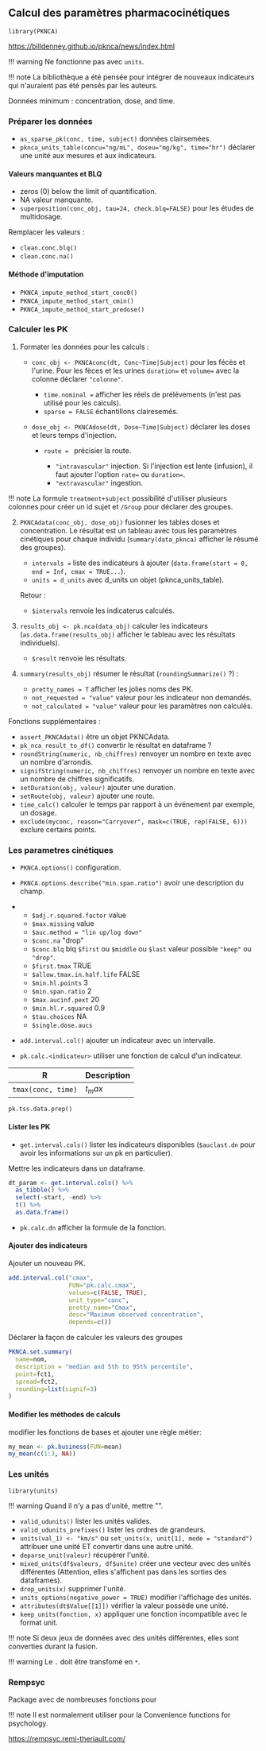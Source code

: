 ## Calcul des paramètres pharmacocinétiques

`library(PKNCA)`

https://billdenney.github.io/pknca/news/index.html

!!! warning 
    Ne fonctionne pas avec `units`.

!!! note
    La bibliothèque a été pensée pour intégrer de nouveaux indicateurs qui n'auraient pas été pensés par les auteurs.

Données minimum : concentration, dose, and time.

### Préparer les données

* `as_sparse_pk(conc, time, subject)` données clairsemées.
* `pknca_units_table(concu="ng/mL", doseu="mg/kg", time="hr")` déclarer une unité aux mesures et aux indicateurs.

#### Valeurs manquantes et BLQ

* zeros (0) below the limit of quantification.
* NA valeur manquante.
* `superposition(conc_obj, tau=24, check.blq=FALSE)` pour les études de multidosage. 

Remplacer les valeurs :

* `clean.conc.blq()`
* `clean.conc.na()`

#### Méthode d'imputation

* `PKNCA_impute_method_start_conc0()`
* `PKNCA_impute_method_start_cmin()`
* `PKNCA_impute_method_start_predose()`

### Calculer les PK

1. Formater les données pour les calculs :
   
    * `conc_obj <- PKNCAconc(dt, Conc~Time|Subject)` pour les fécès et l'urine. Pour les fèces et les urines `duration=` et `volume=` avec la colonne déclarer `"colonne"`.
  
       * `time.nominal =` afficher les réels de prélévements (n'est pas utilisé pour les calculs).
       * `sparse = FALSE` échantillons clairesemés.
         
    * `dose_obj <- PKNCAdose(dt, Dose~Time|Subject)` déclarer les doses et leurs temps d'injection.
        
        * `route = ` précisier la route.
            
            * `"intravascular"` injection. Si l'injection est lente (infusion), il faut ajouter l'option `rate=` ou `duration=`.
            * `"extravascular"` ingestion. 

!!! note
    La formule `treatment+subject` possibilité d'utiliser plusieurs colonnes pour créer un id sujet et `/Group` pour déclarer des groupes.
    
2. `PKNCAdata(conc_obj, dose_obj)` fusionner les tables doses et concentration. Le résultat est un tableau avec tous les paramètres cinétiques pour chaque individu (`summary(data_pknca)` afficher le résumé des groupes).
   
   * `intervals =` liste des indicateurs à ajouter (`data.frame(start = 0, end = Inf, cmax = TRUE...`).
   * `units = d_units` avec d_units un objet (pknca_units_table).
  
    Retour :
     
    * `$intervals` renvoie les indicaterus calculés.

4. `results_obj <- pk.nca(data_obj)` calculer les indicateurs (`as.data.frame(results_obj)` afficher le tableau avec les résultats individuels).

    * `$result` renvoie les résultats.
    
6. `summary(results_obj)` résumer le résultat (`roundingSummarize()` ?) :
   
    * `pretty_names = T` afficher les jolies noms des PK.
    * `not_requested = "value"` valeur pour les indicateur non demandés.
    * `not_calculated = "value"` valeur pour les paramètres non calculés.

Fonctions supplémentaires : 

* `assert_PKNCAdata()` être un objet PKNCAdata.
* `pk_nca_result_to_df()` convertir le résultat en dataframe ?
* `roundString(numeric, nb_chiffres)` renvoyer un nombre en texte avec un nombre d'arrondis.
* `signifString(numeric, nb_chiffres)` renvoyer un nombre en texte avec un nombre de chiffres significatifs.
* `setDuration(obj, valeur)` ajouter une duration.
* `setRoute(obj, valeur)` ajouter une route.
* `time_calc()` calculer le temps par rapport à un événement par exemple, un dosage.
* `exclude(myconc, reason="Carryover", mask=c(TRUE, rep(FALSE, 6)))` exclure certains points.

###  Les parametres cinétiques

* `PKNCA.options()` configuration.
* `PKNCA.options.describe("min.span.ratio")` avoir une description du champ.
* 
    * `$adj.r.squared.factor` value
    * `$max.missing` value
    * `$auc.method = "lin up/log down"`
    * `$conc.na` "drop"
    * `$conc.blq` blq `$first` ou `$middle` ou `$last` valeur possible `"keep"` ou `"drop"`.
    * `$first.tmax` TRUE
    * `$allow.tmax.in.half.life` FALSE
    * `$min.hl.points` 3
    * `$min.span.ratio` 2
    * `$max.aucinf.pext` 20
    * `$min.hl.r.squared` 0.9
    * `$tau.choices` NA
    * `$single.dose.aucs`
      
* `add.interval.col()` ajouter un indicateur avec un intervalle.
* `pk.calc.<indicateur>` utiliser une fonction de calcul d'un indicateur.

R                            | Description
-----------------------------|----
`tmax(conc, time)`           | $t_max$
`pk.tss.data.prep()`

#### Lister les PK

* `get.interval.cols()` lister les indicateurs disponibles (`$auclast.dn` pour avoir les informations sur un pk en particulier).

Mettre les indicateurs dans un dataframe.
``` R
dt_param <- get.interval.cols() %>%
  as_tibble() %>%
  select(-start, -end) %>%
  t() %>%
  as.data.frame()
```

* `pk.calc.dn` afficher la formule de la fonction.

#### Ajouter des indicateurs

Ajouter un nouveau PK.


``` R
add.interval.col("cmax",
                 FUN="pk.calc.cmax",
                 values=c(FALSE, TRUE),
                 unit_type="conc",
                 pretty_name="Cmax",
                 desc="Maximum observed concentration",
                 depends=c())
```

Déclarer la façon de calculer les valeurs des groupes

```R 
PKNCA.set.summary(
  name=nom,
  description = "median and 5th to 95th percentile",
  point=fct1,
  spread=fct2,
  rounding=list(signif=3)
)
```

#### Modifier les méthodes de calculs

modifier les fonctions de bases et ajouter une règle métier:

``` R
my_mean <- pk.business(FUN=mean)
my_mean(c(1:3, NA))
```

### Les unités

`library(units)`

!!! warning
    Quand il n'y a pas d'unité, mettre "".

* `valid_udunits()` lister les unités valides.
* `valid_udunits_prefixes()` lister les ordres de grandeurs.
* `units(val_1) <- "km/s"` ou `set_units(x, unit[1], mode = "standard")` attribuer une unité ET convertir dans une autre unité.
* `deparse_unit(valeur)` récupérer l'unité.
* `mixed_units(df$valeurs, df$unite)` créer une vecteur avec des unités différentes (Attention, elles s'affichent pas dans les sorties des dataframes).
* `drop_units(x)` supprimer l'unité.
* `units_options(negative_power = TRUE)` modifier l'affichage des unités.
* `attributes(dt$Value[[1]])` vérifier la valeur possède une unité.
* `keep_units(fonction, x)` appliquer une fonction incompatible avec le format unit.
 
!!! note
    Si deux jeux de données avec des unités différentes, elles sont converties durant la fusion.

!!! warning
    Le `.` doit être transfomé en `*`.

### Rempsyc

Package avec de nombreuses fonctions pour 

!!! note 
    Il est normalement utiliser pour la Convenience functions for psychology.

https://rempsyc.remi-theriault.com/
